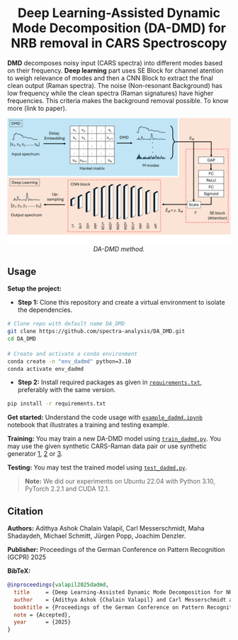 <div align="center">

# **Deep Learning-Assisted Dynamic Mode Decomposition (DA-DMD) for NRB removal in CARS Spectroscopy**
</div>

**DMD** decomposes noisy input (CARS spectra) into different modes based on their frequency. **Deep learning** part uses SE Block for channel atention to weigh relevance of modes and then a CNN Block to extract the final clean output (Raman spectra). The noise (Non-resonant Background) has low frequency while the clean spectra (Raman signatures) have higher frequencies. This criteria makes the background removal possible. To know more (link to paper). 

<p align="center">
  <img src="images/Methods.png" width="800" alt="DA-DMD method">
  <br>
  <em>DA-DMD method.</em>
</p>

## Usage

**Setup the project:**

* **Step 1:** Clone this repository and create a virtual environment to isolate the dependencies.

```bash
# Clone repo with default name DA_DMD
git clone https://github.com/spectra-analysis/DA_DMD.git
cd DA_DMD

# Create and activate a conda environment
conda create -n "env_dadmd" python=3.10
conda activate env_dadmd
```
* **Step 2:** Install required packages as given in [`requirements.txt`](./requirements.txt), preferably with the same version.
  
```bash
pip install -r requirements.txt
```


**Get started:** Understand the code usage with [`example_dadmd.ipynb`](./example_dadmd.ipynb) notebook that illustrates a training and testing example.

**Training:** You may train a new DA-DMD model using [`train_dadmd.py`](./train_dadmd.py). You may use the given synthetic CARS-Raman data pair or use synthetic generator [1](https://github.com/crimson-project-eu/NRB_removal/blob/main/synthetic-data-generator.py), [2](https://github.com/Junjuri/LUT/blob/main/RSS_Advances_CNN_to_train_with_different_NRBs.py) or [3](https://github.com/Valensicv/Specnet/blob/master/Specnet_Published.ipynb).

**Testing:** You may test the trained model using [`test_dadmd.py`](./test_dadmd.py). 

>**Note:** We did our experiments on Ubuntu 22.04 with Python 3.10, PyTorch 2.2.1 and CUDA 12.1.

## Citation
**Authors:** Adithya Ashok Chalain Valapil, Carl Messerschmidt, Maha Shadaydeh, Michael Schmitt, Jürgen Popp, Joachim Denzler.

**Publisher:** Proceedings of the German Conference on Pattern Recognition (GCPR) 2025

**BibTeX:**

```bibtex
@inproceedings{valapil2025dadmd,
  title     = {Deep Learning-Assisted Dynamic Mode Decomposition for NRB removal in CARS Spectroscopy},
  author    = {Adithya Ashok {Chalain Valapil} and Carl Messerschmidt and Maha Shadaydeh and Michael Schmitt and Jürgen Popp and Joachim Denzler},
  booktitle = {Proceedings of the German Conference on Pattern Recognition (GCPR)},
  note = {Accepted},
  year      = {2025}
}
```

